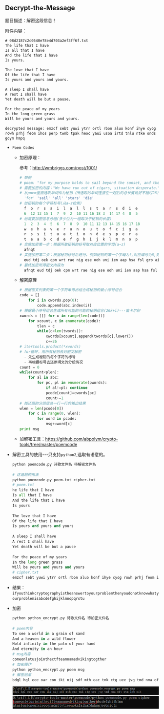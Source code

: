 ## Decrypt-the-Message

题目描述：解密这段信息！

附件内容：

```
# 08d2187c2c0540e78e4d703a2ef3ff6f.txt
The life that I have
Is all that I have
And the life that I have
Is yours.

The love that I have
Of the life that I have
Is yours and yours and yours.

A sleep I shall have
A rest I shall have
Yet death will be but a pause.

For the peace of my years
In the long green grass
Will be yours and yours and yours.

decrypted message: emzcf sebt yuwi ytrr ortl rbon aluo konf ihye cyog rowh prhj feom ihos perp twnb tpak heoc yaui usoa irtd tnlu ntke onds goym hmpq
```

- `Poem Codes`

  - 加密原理：

    参考：http://wmbriggs.com/post/1001/

    ```python
    # 举例
    # poem: "for my purpose holds to sail beyond the sunset, and the baths of all the western stars until I die."
    # 需要加密的内容："We have run out of cigars, situation desperate."
    # 从poem里面选取单词作为秘钥（所选取的单词连接在一起后的总长度最好不超过26）并记录标号：0、5 13、16、19
      'for' 'sail' 'all' 'stars' 'die'
    # 给秘钥的每个字符标号(从a~z检索)
      f  o  r  s  a  i  l  a  l  l  s  t  a  r  s  d  i  e
      6  12 13 15 1  7  9  2  10 11 16 18 3  14 17 4  8  5
    # 给需要加密信息分组(多少位为一组取决于秘钥的长度)
      1  2  3  4  5  6  7  8  9  10 11 12 13 14 15 16 17 18
      w  e  h  a  v  e  r  u  n  o  u  t  o  f  c  i  g  a
      r  s  s  i  t  u  a  t  i  o  n  d  e  s  p  e  r  a
      t  e  a  b  c  d  e  f  g  h  i  j  k  l  m  n  o  p
    # 实施加密第一步：根据所取秘钥的标号取对应位置的字母(a~z)
      afnqt
    # 实施加密第二步：根据秘钥标号后进行，例如秘钥的第一个字母为f,对应编号为6,则先取第6列
      eud tdj oek cpm wrt rae nig ese ooh uni ien aap hsa fsl gro aib utf vtc
    # 最终加密所得密文内容为
      afnqt eud tdj oek cpm wrt rae nig ese ooh uni ien aap hsa fsl gro aib utf vtc
    ```

  - 解密原理

    ```python
    # 根据密文列表的第一个字符串得出组合成秘钥的最小序号组合
    code = []
    	for i in cwords.pop(0):
    		code.append(abc.index(i))
    # 根据最小序号组合生成所有可能的可能的秘钥组合(26k+i)---笛卡尔积
    xwords = [[] for x in range(len(code))]
    	for xcount, c in enumerate(code):
    		tlen = c
    		while(c<len(twords)):
    			xwords[xcount].append(twords[c].lower())
    			c+=26
    # itertools.product(*xwords)
    # for循环，用所有秘钥去对密文解密
      - 先生成秘钥的每个字符的标号
      - 再根据标号去还原明文的分组情况 
    count = 0
    while(count<plen):
    	for al in abc:
    		for pc, pl in enumerate(pwords):
    			if al!=pl: continue
    			pcode[count]=cwords[pc]
    			count+=1
    # 按还原的分组信息一行一行的输出结果
    wlen = len(pcode[0])
    	for c in range(0, wlen):
    		for word in pcode:
    			msg+=word[c]
    print msg
    ```

  - 加解密工具：https://github.com/abpolym/crypto-tools/tree/master/poemcode

- 解密工具的使用---只支持`python2`,选取有语意的。

  ```python
  python poemcode.py 诗歌文件名 待解密文件名
  
  # 这道题的用法
  python poemcode.py poem.txt cipher.txt 
  # poem.txt
  he life that I have
  Is all that I have
  And the life that I have
  Is yours
  
  The love that I have
  Of the life that I have
  Is yours and yours and yours
  
  A sleep I shall have
  A rest I shall have
  Yet death will be but a pause
  
  For the peace of my years
  In the long green grass
  Will be yours and yours and yours
  # cipher.txt
  emzcf sebt yuwi ytrr ortl rbon aluo konf ihye cyog rowh prhj feom ihos perp twnb tpak heoc yaui usoa irtd tnlu ntke onds goym hmpq
  ```

- 结果：`ifyouthinkcryptographyistheanswertoyourproblemthenyoudonotknowwhatyourproblemisabcdefghijklmnopqrstu`

- 加密

  ```python
  python python_encrypt.py 诗歌文件名 待加密文件名
  
  # poem内容
  To see a world in a grain of sand
  And a heaven in a wild flower
  Hold infinity in the palm of your hand
  And eternity in an hour
  # msg内容
  comeonletusjointhectfteamnamedvikingtogther
  # 加密操作
  python python_encrypt.py poem msg
  # 解密结果
  bdgl hgl eee oar con iki nij sdf mth eac tnk ctg uee jvg tmd nma oft etm lnb oih
  ```

  <img src="https://raw.githubusercontent.com/XiDuoEr/typroa-pictures/master/20200809192934.png" alt="image-20200809192934244" style="zoom:150%;" />

  <img src="https://raw.githubusercontent.com/XiDuoEr/typroa-pictures/master/20200809193039.png" alt="image-20200809193039369" style="zoom:150%;" />

